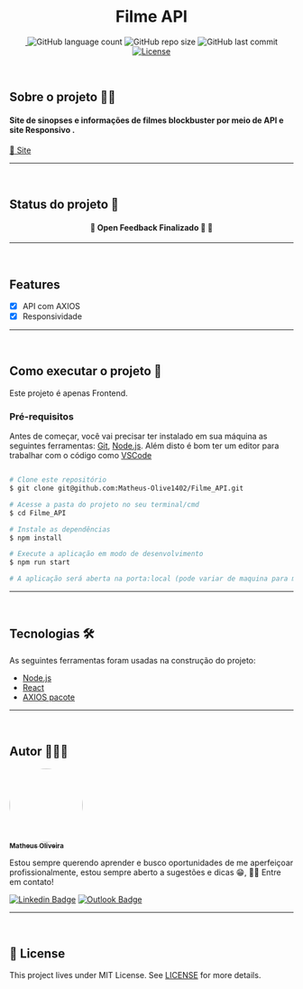 <h1 align="center">Filme API</h1>


<p align="center"> 
 <a href="https://www.linkedin.com/in/matheusoliveiradev/">
 <img alt="" src="https://img.shields.io/badge/feito%20pelo-Matheus-blue">
 </a>
<img alt="GitHub language count" src="https://img.shields.io/github/languages/count/Matheus-Olive1402/Filme_API">
<img alt="GitHub repo size" src="https://img.shields.io/github/repo-size/Matheus-Olive1402/Filme_API">
<img alt="GitHub last commit" src="https://img.shields.io/github/last-commit/Matheus-Olive1402/Filme_API">
 <a href="https://github.com/">
 <img alt="License" src="https://img.shields.io/badge/license-MIT-brightgreen">
 </a>
</p>
<br>


## Sobre o projeto 👨‍💻 
<h4> Site de sinopses e informações de filmes blockbuster por meio de API e site Responsivo . </h4>
<p>
    <a href="https://pt-br.reactjs.org/">🔗 Site</a>
</p>

---
<br>


## Status do projeto 🔧
<h4 align="center"> 
	🚧  Open Feedback Finalizado 🚀  🚧 <br>
</h4>

---
<br>

## Features
- [x] API com AXIOS
- [x] Responsividade

---
<br>

## Como executar o projeto 🚀

Este projeto é apenas Frontend.


### Pré-requisitos

Antes de começar, você vai precisar ter instalado em sua máquina as seguintes ferramentas:
[Git](https://git-scm.com), [Node.js](https://nodejs.org/en/). 
Além disto é bom ter um editor para trabalhar com o código como [VSCode](https://code.visualstudio.com/)

```bash

# Clone este repositório
$ git clone git@github.com:Matheus-Olive1402/Filme_API.git

# Acesse a pasta do projeto no seu terminal/cmd
$ cd Filme_API

# Instale as dependências
$ npm install

# Execute a aplicação em modo de desenvolvimento
$ npm run start

# A aplicação será aberta na porta:local (pode variar de maquina para maquina)

```
---
<br>

## Tecnologias 🛠

As seguintes ferramentas foram usadas na construção do projeto:

- [Node.js](https://nodejs.org/en/)
- [React](https://pt-br.reactjs.org/)
- [AXIOS pacote](https://www.npmjs.com/package/axios)

---
<br>

## Autor 🎨👨‍🎨

<a href="https://github.com/Matheus-Olive1402">
 <img style="border-radius: 50%;" src="https://avatars.githubusercontent.com/u/79922865?v=4" width="130px;" alt=""/>
 <br />
 <sub><b>Matheus Oliveira</b></sub></a>


Estou sempre querendo aprender e busco oportunidades de me aperfeiçoar profissionalmente, estou sempre aberto a sugestões e dicas 😁, 👋🏽 Entre em contato!

[![Linkedin Badge](https://img.shields.io/badge/-Matheus-blue?style=flat-square&logo=Linkedin&logoColor=white&link=https://www.linkedin.com/in/matheusoliveiradev/)](https://www.linkedin.com/in/matheusoliveiradev/) [![Outlook Badge](https://img.shields.io/badge/-matheus.olive1402@hotmail.com-blue?style=flat-square&logo=Gmail&logoColor=white&link=mailto:matheus.olive1402@hotmail.com)](mailto:matheus.olive1402@hotmail.com)

---
<br>

## 📝 License
This project lives under MIT License. See [LICENSE](LICENSE.md) for more details.
